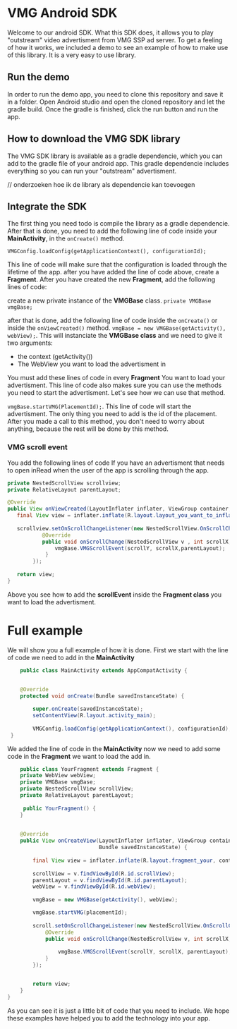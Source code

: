# VMG Android SDK

Welcome to our android SDK. What this SDK does, it allows you to play "outstream" video advertisment from VMG SSP ad server. 
To get a feeling of how it works, we included a demo to see an example of how to make use of this library.
It is a very easy to use library.

## Run the demo
In order to run the demo app, you need to clone this repository and save it in a folder. Open Android studio and open the cloned repository and let the gradle build.
Once the gradle is finished, click the run button and run the app.

## How to download the VMG SDK library

The VMG SDK library is available as a gradle dependencie, which you can add to the gradle file of your android app.
This gradle dependencie includes everything so you can run your "outstream" advertisment.

// onderzoeken hoe ik de library als dependencie kan toevoegen

## Integrate the SDK

The first thing you need todo is compile the library as a gradle dependencie. After that is done, 
you need to add the following line of code inside your **MainActivity**, in the `onCreate()` method.

`VMGConfig.loadConfig(getApplicationContext(), configurationId);`

This line of code will make sure that the configuration is loaded through the lifetime of the app.
after you have added the line of code above, create a **Fragment**. After you have created the new **Fragment**,
add the following lines of code:

create a new private instance of the **VMGBase** class.
`private VMGBase vmgBase;`

after that is done, add the following line of code inside the `onCreate()` or inside the `onViewCreated()` method.
`vmgBase = new VMGBase(getActivity(), webView);`.
This will instanciate the **VMGBase class** and we need to give it two arguments:
* the context (getActivity())
* The WebView you want to load the advertisment in

You must add these lines of code in every **Fragment** You want to load your advertisment.
This line of code also makes sure you can use the methods you need to start the advertisment. Let's see how we can use that method.

` vmgBase.startVMG(PlacementId); `. 
This line of code will start the advertisment. The only thing you need to add is the id of the placement. After you made a call to this method, you don't need to worry about anything,
because the rest will be done by this method.

### VMG scroll event
You add the following lines of code If you have an advertisment that needs to open inRead when the user of the app is scrolling through the app. 
 ```java
 private NestedScrollView scrollview;
 private RelativeLayout parentLayout;
 
 @Override
 public View onViewCreated(LayoutInflater inflater, ViewGroup container, Bundle savedinstances){
    final View view = inflater.inflate(R.layout.layout_you_want_to_inflate,container,false);
    
    scrollview.setOnScrollChangeListener(new NestedScrollView.OnScrollChangeListener(){
            @Override
            public void onScrollChange(NestedScrollView v , int scrollX, int scrollY, int oldScrollX,int oldScrollY){
                vmgBase.VMGScrollEvent(scrollY, scrollX,parentLayout);
             }
         });
         
    return view;
}
 ```
Above you see how to add the **scrollEvent** inside the **Fragment class** you want to load the advertisment.

# Full example
We will show you a full example of how it is done. First we start with the line of code we need to add in the **MainActivity**
```java
    public class MainActivity extends AppCompatActivity {
    

    @Override
    protected void onCreate(Bundle savedInstanceState) {

        super.onCreate(savedInstanceState);
        setContentView(R.layout.activity_main);
        
        VMGConfig.loadConfig(getApplicationContext(), configurationId);
 }

```
We added the line of code in the **MainActivity** now we need to add some code in the **Fragment** we want to load the add in.

```java
    public class YourFragment extends Fragment {
    private WebView webView;
    private VMGBase vmgBase;
    private NestedScrollView scrollView;
    private RelativeLayout parentLayout;
   
     public YourFragment() {
    }

   
    @Override
    public View onCreateView(LayoutInflater inflater, ViewGroup container,
                             Bundle savedInstanceState) {
                             
        final View view = inflater.inflate(R.layout.fragment_your, container, false);
        
        scrollView = v.findViewById(R.id.scrollView);
        parentLayout = v.findViewById(R.id.parentLayout);
        webView = v.findViewById(R.id.webView);
        
        vmgBase = new VMGBase(getActivity(), webView);

        vmgBase.startVMG(placementId);
        
        scroll.setOnScrollChangeListener(new NestedScrollView.OnScrollChangeListener() {
            @Override
            public void onScrollChange(NestedScrollView v, int scrollX, int scrollY, int oldScrollX, int oldScrollY) {
            
                vmgBase.VMGScrollEvent(scrollY, scrollX, parentLayout);
            }
        });


        return view;
    }
}

```
As you can see it is just a little bit of code that you need to include. We hope these examples have helped you to add the technology into your app.


